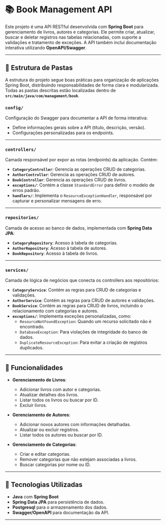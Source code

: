 # 📚 Book Management API

Este projeto é uma API RESTful desenvolvida com **Spring Boot** para gerenciamento de livros, autores e categorias. Ele permite criar, atualizar, buscar e deletar registros nas tabelas relacionadas, com suporte a validações e tratamento de exceções. A API também inclui documentação interativa utilizando **OpenAPI/Swagger**.

---

## 📂 Estrutura de Pastas

A estrutura do projeto segue boas práticas para organização de aplicações Spring Boot, distribuindo responsabilidades de forma clara e modularizada. Todas as pastas descritas estão localizadas dentro de **`src/main/java/com/management/book`**.

### **`config/`**
Configuração do Swagger para documentar a API de forma interativa:
- Define informações gerais sobre a API (título, descrição, versão).
- Configurações personalizadas para os endpoints.

---

### **`controllers/`**
Camada responsável por expor as rotas (endpoints) da aplicação. Contém:
- **`CategoryController`**: Gerencia as operações CRUD de categorias.
- **`AuthorController`**: Gerencia as operações CRUD de autores.
- **`BookController`**: Gerencia as operações CRUD de livros.
- **`exceptions/`**: Contém a classe `StandardError` para definir o modelo de erros padrão.
- **`handlers/`**: Implementa o `ResourceExceptionHandler`, responsável por capturar e personalizar mensagens de erro.

---

### **`repositories/`**
Camada de acesso ao banco de dados, implementada com **Spring Data JPA**:
- **`CategoryRepository`**: Acesso à tabela de categorias.
- **`AuthorRepository`**: Acesso à tabela de autores.
- **`BookRepository`**: Acesso à tabela de livros.

---

### **`services/`**
Camada de lógica de negócios que conecta os controllers aos repositórios:
- **`CategoryService`**: Contém as regras para CRUD de categorias e validações.
- **`AuthorService`**: Contém as regras para CRUD de autores e validações.
- **`BookService`**: Contém as regras para CRUD de livros, incluindo o relacionamento com categorias e autores.
- **`exceptions/`**: Implementa exceções personalizadas, como:
  - `ResourceNotFoundException`: Quando um recurso solicitado não é encontrado.
  - `DatabaseException`: Para violações de integridade do banco de dados.
  - `DuplicateResourceException`: Para evitar a criação de registros duplicados.

---

## 📘 Funcionalidades

- **Gerenciamento de Livros**:
  - Adicionar livros com autor e categorias.
  - Atualizar detalhes dos livros.
  - Listar todos os livros ou buscar por ID.
  - Excluir livros.

- **Gerenciamento de Autores**:
  - Adicionar novos autores com informações detalhadas.
  - Atualizar ou excluir registros.
  - Listar todos os autores ou buscar por ID.

- **Gerenciamento de Categorias**:
  - Criar e editar categorias.
  - Remover categorias que não estejam associadas a livros.
  - Buscar categorias por nome ou ID.

---

## 🚀 Tecnologias Utilizadas

- **Java** com **Spring Boot**
- **Spring Data JPA** para persistência de dados.
- **Postgresql** para o armazenamento dos dados.
- **Swagger/OpenAPI** para documentação da API.
  
---